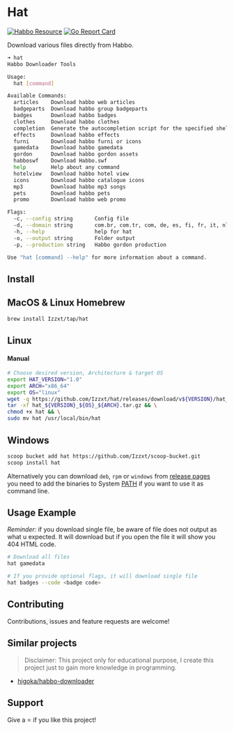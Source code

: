 # Hat
[![Habbo Resource](https://github.com/Izzxt/hat/actions/workflows/main.yml/badge.svg?event=workflow_dispatch)](https://github.com/Izzxt/hat/actions/workflows/main.yml)
[![Go Report Card](https://goreportcard.com/badge/github.com/Izzxt/hat)](https://goreportcard.com/report/github.com/Izzxt/hat)

Download various files directly from Habbo.

```sh
➜ hat
Habbo Downloader Tools

Usage:
  hat [command]

Available Commands:
  articles    Download habbo web articles
  badgeparts  Download habbo group badgeparts
  badges      Download habbo badges
  clothes     Download habbo clothes
  completion  Generate the autocompletion script for the specified shell
  effects     Download habbo effects
  furni       Download habbo furni or icons
  gamedata    Download habbo gamedata
  gordon      Download habbo gordon assets
  habboswf    Download Habbo.swf
  help        Help about any command
  hotelview   Download habbo hotel view
  icons       Download habbo catalogue icons
  mp3         Download habbo mp3 songs
  pets        Download habbo pets
  promo       Download habbo web promo

Flags:
  -c, --config string       Config file
  -d, --domain string       com.br, com.tr, com, de, es, fi, fr, it, nl (default "com")
  -h, --help                help for hat
  -o, --output string       Folder output
  -p, --production string   Habbo gordon production

Use "hat [command] --help" for more information about a command.
```

## Install

## MacOS & Linux Homebrew
```sh
brew install Izzxt/tap/hat
```

## Linux

#### Manual
```sh
# Choose desired version, Architecture & target OS
export HAT_VERSION="1.0"
export ARCH="x86_64"
export OS="linux"
wget -q https://github.com/Izzxt/hat/releases/download/v${VERSION}/hat_${VERSION}_${OS}_${ARCH}.tar.gz && \
tar -xf hat_${VERSION}_${OS}_${ARCH}.tar.gz && \
chmod +x hat && \
sudo mv hat /usr/local/bin/hat
```

## Windows
```sh
scoop bucket add hat https://github.com/Izzxt/scoop-bucket.git
scoop install hat
```

Alternatively you can download `deb`, `rpm` or `windows` from [release pages](https://github.com/Izzxt/hat/releases)  
you need to add the binaries to System [PATH](https://docs.oracle.com/en/database/oracle/machine-learning/oml4r/1.5.1/oread/creating-and-modifying-environment-variables-on-windows.html#GUID-DD6F9982-60D5-48F6-8270-A27EC53807D0) if you want to use it as command line.

## Usage Example
*Reminder:* if you download single file, be aware of file does not output as what u expected. It will download but if you open the file it will show you 404 HTML code.
```sh
# Download all files
hat gamedata

# If you provide optional flags, it will download single file
hat badges --code <badge code>
```

## Contributing
Contributions, issues and feature requests are welcome!

## Similar projects
> Disclaimer: This project only for educational purpose, I create this project just to gain more knowledge in programming.

  - [higoka/habbo-downloader](https://github.com/higoka/habbo-downloader)

## Support
Give a ⭐ if you like this project!
